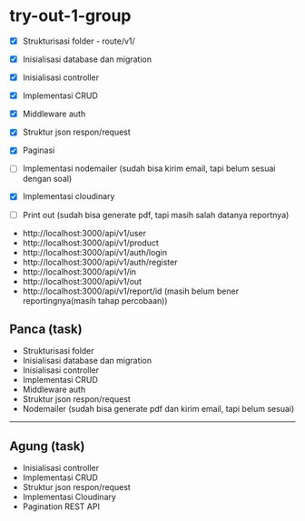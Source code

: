 # try-out-1-group

- [x] Strukturisasi folder - route/v1/ 
- [x] Inisialisasi database dan migration 
- [x] Inisialisasi controller 
- [x] Implementasi CRUD 
- [x] Middleware auth 
- [x] Struktur json respon/request 
- [x] Paginasi
- [ ] Implementasi nodemailer (sudah bisa kirim email, tapi belum sesuai dengan soal)
- [x] Implementasi cloudinary
- [ ] Print out (sudah bisa generate pdf, tapi masih salah datanya reportnya)


* http://localhost:3000/api/v1/user
* http://localhost:3000/api/v1/product
* http://localhost:3000/api/v1/auth/login
* http://localhost:3000/api/v1/auth/register
* http://localhost:3000/api/v1/in
* http://localhost:3000/api/v1/out
* http://localhost:3000/api/v1/report/id (masih belum bener reportingnya(masih tahap percobaan))


## Panca (task)

* Strukturisasi folder
* Inisialisasi database dan migration
* Inisialisasi controller
* Implementasi CRUD
* Middleware auth
* Struktur json respon/request
* Nodemailer (sudah bisa generate pdf dan kirim email, tapi belum sesuai)

--------------------------------------

## Agung (task) 

* Inisialisasi controller
* Implementasi CRUD
* Struktur json respon/request
* Implementasi Cloudinary
* Pagination REST API


